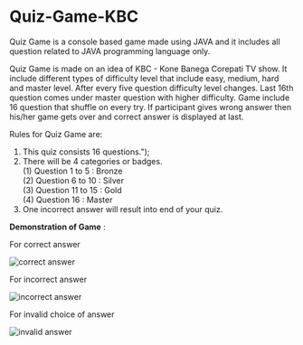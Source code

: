 # Quiz-Game-KBC
Quiz Game is a console based game made using JAVA and it includes all question related to JAVA programming language only.

Quiz Game is made on an idea of KBC - Kone Banega Corepati TV show. It include different types of difficulty level that include easy, medium, hard and master level. After every five question difficulty level changes. Last 16th question comes under master question with higher difficulty. Game include 16 question that shuffle on every try. If participant gives wrong answer then his/her game gets over and correct answer is displayed at last.

Rules for Quiz Game are:
1. This quiz consists 16 questions.");
2. There will be 4 categories or badges.<br>
        (1) Question 1 to 5 : Bronze<br>
	(2) Question 6 to 10 : Silver<br>
        (3) Question 11 to 15 : Gold<br>
	(4) Question 16 : Master
3. One incorrect answer will result into end of your quiz.

<b>Demonstration of Game</b> :

For correct answer

![correct answer](https://user-images.githubusercontent.com/88082230/180838584-f36f93de-3322-4f1d-81de-bc54607faabe.png)


For incorrect answer

![incorrect answer](https://user-images.githubusercontent.com/88082230/180838732-db174370-6e88-4f43-985b-2ed1f24c2c05.png)


For invalid choice of answer

![invalid answer](https://user-images.githubusercontent.com/88082230/180838786-9d7fe3d8-c610-4190-8469-62b6a71d062b.png)
